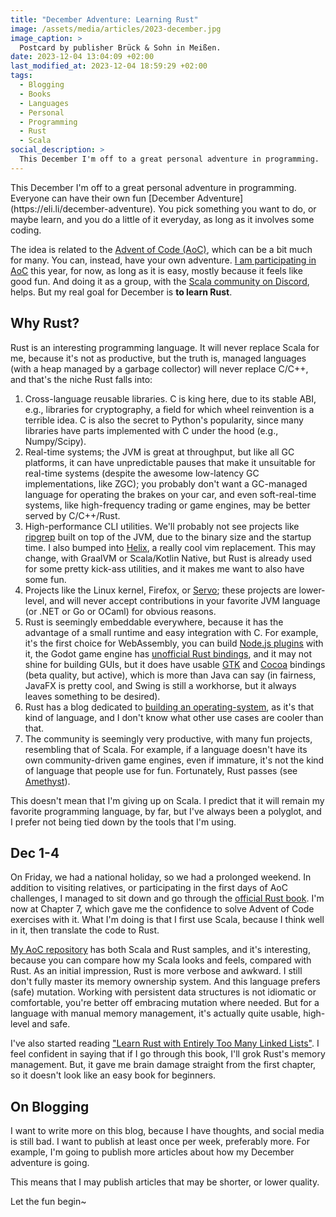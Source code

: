 ```yaml
---
title: "December Adventure: Learning Rust"
image: /assets/media/articles/2023-december.jpg
image_caption: >
  Postcard by publisher Brück & Sohn in Meißen.
date: 2023-12-04 13:04:09 +02:00
last_modified_at: 2023-12-04 18:59:29 +02:00
tags:
  - Blogging
  - Books
  - Languages
  - Personal
  - Programming
  - Rust
  - Scala
social_description: >
  This December I'm off to a great personal adventure in programming.
---
```


<p class="intro" markdown=1>
  This December I'm off to a great personal adventure in programming. Everyone can have their own fun [December Adventure](https://eli.li/december-adventure). You pick something you want to do, or maybe learn, and you do a little of it everyday, as long as it involves some coding.
</p>

The idea is related to the [Advent of Code (AoC)](https://adventofcode.com/), which can be a bit much for many. You can, instead, have your own adventure. [I am participating in AoC](https://github.com/alexandru/advent-of-code) this year, for now, as long as it is easy, mostly because it feels like good fun. And doing it as a group, with the [Scala community on Discord](https://discord.gg/scala), helps. But my real goal for December is **to learn Rust**.

## Why Rust?

Rust is an interesting programming language. It will never replace Scala for me, because it's not as productive, but the truth is, managed languages (with a heap managed by a garbage collector) will never replace C/C++, and that's the niche Rust falls into:

1. Cross-language reusable libraries. C is king here, due to its stable ABI, e.g., libraries for cryptography, a field for which wheel reinvention is a terrible idea. C is also the secret to Python's popularity, since many libraries have parts implemented with C under the hood (e.g., Numpy/Scipy).
2. Real-time systems; the JVM is great at throughput, but like all GC platforms, it can have unpredictable pauses that make it unsuitable for real-time systems (despite the awesome low-latency GC implementations, like ZGC); you probably don't want a GC-managed language for operating the brakes on your car, and even soft-real-time systems, like high-frequency trading or game engines, may be better served by C/C++/Rust.
3. High-performance CLI utilities. We'll probably not see projects like [ripgrep](https://github.com/BurntSushi/ripgrep) built on top of the JVM, due to the binary size and the startup time. I also bumped into [Helix](https://helix-editor.com/), a really cool vim replacement. This may change, with GraalVM or Scala/Kotlin Native, but Rust is already used for some pretty kick-ass utilities, and it makes me want to also have some fun.
4. Projects like the Linux kernel, Firefox, or [Servo](https://github.com/servo); these projects are lower-level, and will never accept contributions in your favorite JVM language (or .NET or Go or OCaml) for obvious reasons.
5. Rust is seemingly embeddable everywhere, because it has the advantage of a small runtime and easy integration with C. For example, it's the first choice for WebAssembly, you can build [Node.js plugins](https://neon-bindings.com/) with it, the Godot game engine has [unofficial Rust bindings](https://godot-rust.github.io/), and it may not shine for building GUIs, but it does have usable [GTK](https://gtk-rs.org/) and [Cocoa](https://github.com/ryanmcgrath/cacao) bindings (beta quality, but active), which is more than Java can say (in fairness, JavaFX is pretty cool, and Swing is still a workhorse, but it always leaves something to be desired).
6. Rust has a blog dedicated to [building an operating-system](https://os.phil-opp.com/), as it's that kind of language, and I don't know what other use cases are cooler than that.
7. The community is seemingly very productive, with many fun projects, resembling that of Scala. For example, if a language doesn't have its own community-driven game engines, even if immature, it's not the kind of language that people use for fun. Fortunately, Rust passes (see [Amethyst](https://amethyst.rs/)).

This doesn't mean that I'm giving up on Scala. I predict that it will remain my favorite programming language, by far, but I've always been a polyglot, and I prefer not being tied down by the tools that I'm using.

## Dec 1-4

On Friday, we had a national holiday, so we had a prolonged weekend. In addition to visiting relatives, or participating in the first days of AoC challenges, I managed to sit down and go through the [official Rust book](https://doc.rust-lang.org/stable/book/). I'm now at Chapter 7, which gave me the confidence to solve Advent of Code exercises with it. What I'm doing is that I first use Scala, because I think well in it, then translate the code to Rust.

[My AoC repository](https://github.com/alexandru/advent-of-code) has both Scala and Rust samples, and it's interesting, because you can compare how my Scala looks and feels, compared with Rust. As an initial impression, Rust is more verbose and awkward. I still don't fully master its memory ownership system. And this language prefers (safe) mutation. Working with persistent data structures is not idiomatic or comfortable, you're better off embracing mutation where needed. But for a language with manual memory management, it's actually quite usable, high-level and safe.

I've also started reading ["Learn Rust with Entirely Too Many Linked Lists"](https://rust-unofficial.github.io/too-many-lists/index.html). I feel confident in saying that if I go through this book, I'll grok Rust's memory management. But, it gave me brain damage straight from the first chapter, so it doesn't look like an easy book for beginners.

## On Blogging

I want to write more on this blog, because I have thoughts, and social media is still bad. I want to publish at least once per week, preferably more. For example, I'm going to publish more articles about how my December adventure is going.

This means that I may publish articles that may be shorter, or lower quality.

Let the fun begin~
